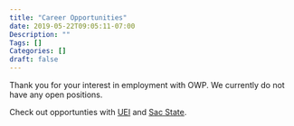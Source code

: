 ```yaml
---
title: "Career Opportunities"
date: 2019-05-22T09:05:11-07:00
Description: ""
Tags: []
Categories: []
draft: false
---
```


Thank you for your interest in employment with OWP. We currently do not have any open positions.

Check out opportunties with [UEI](https://www.enterprises.csus.edu/human-resources/ueijobs/) and [Sac State](https://www.csus.edu/hr/facultyvacancies/vacancies.html).